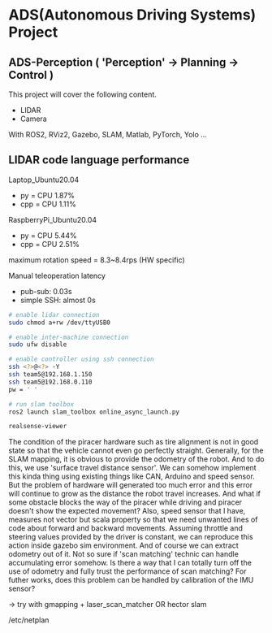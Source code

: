 # ADS(Autonomous Driving Systems) Project
## ADS-Perception ( 'Perception' → Planning → Control )
This project will cover the following content.
- LIDAR
- Camera

With ROS2, RViz2, Gazebo, SLAM, Matlab, PyTorch, Yolo ...

## LIDAR code language performance
Laptop_Ubuntu20.04
- py = CPU 1.87%
- cpp = CPU 1.11%

RaspberryPi_Ubuntu20.04
- py = CPU 5.44%
- cpp = CPU 2.51%

maximum rotation speed = 8.3~8.4rps (HW specific)

Manual teleoperation latency  
- pub-sub: 0.03s
- simple SSH: almost 0s

```bash
# enable lidar connection
sudo chmod a+rw /dev/ttyUSB0  

# enable inter-machine connection
sudo ufw disable

# enable controller using ssh connection
ssh <?>@<?> -Y
ssh team5@192.168.1.150
ssh team5@192.168.0.110
pw = ' '

# run slam toolbox
ros2 launch slam_toolbox online_async_launch.py

realsense-viewer
```

The condition of the piracer hardware such as tire alignment is not in good state so that the vehicle cannot even go perfectly straight. Generally, for the SLAM mapping, it is obvious to provide the odometry of the robot. And to do this, we use 'surface travel distance sensor'. We can somehow implement this kinda thing using existing things like CAN, Arduino and speed sensor. But the problem of hardware will generated too much error and this error will continue to grow as the distance the robot travel increases. And what if some obstacle blocks the way of the piracer while driving and piracer doesn't show the expected movement? Also, speed sensor that I have, measures not vector but scala property so that we need unwanted lines of code about forward and backward movements. Assuming throttle and steering values provided by the driver is constant, we can reproduce this action inside gazebo sim environment. And of course we can extract odometry out of it. Not so sure if 'scan matching' technic can handle accumulating error somehow. Is there a way that I can totally turn off the use of odometry and fully trust the performance of scan matching? For futher works, does this problem can be handled by calibration of the IMU sensor?

-> try with gmapping + laser_scan_matcher OR hector slam

/etc/netplan

